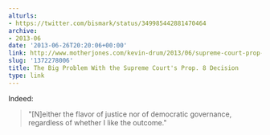 ```yaml
---
alturls:
- https://twitter.com/bismark/status/349985442881470464
archive:
- 2013-06
date: '2013-06-26T20:20:06+00:00'
link: http://www.motherjones.com/kevin-drum/2013/06/supreme-court-prop-8-ruling-problem
slug: '1372278006'
title: The Big Problem With the Supreme Court's Prop. 8 Decision
type: link
---
```


Indeed:

> "[N]either the flavor of justice nor of democratic governance,
> regardless of whether I like the outcome."

